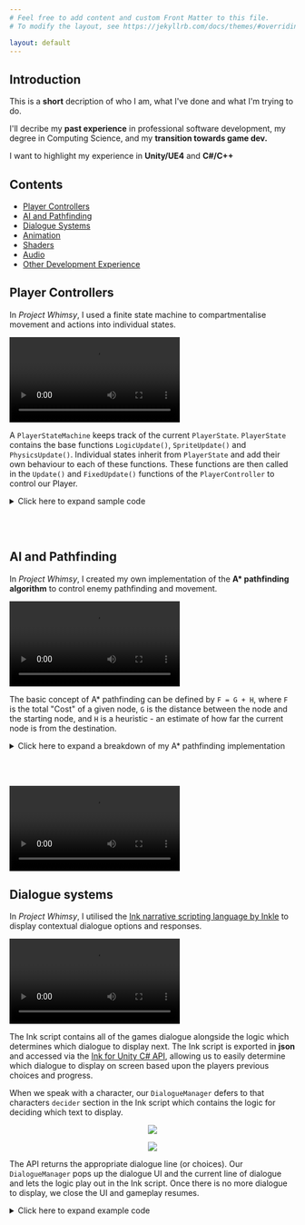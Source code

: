 ```yaml
---
# Feel free to add content and custom Front Matter to this file.
# To modify the layout, see https://jekyllrb.com/docs/themes/#overriding-theme-defaults

layout: default
---
```


## Introduction


This is a **short** decription of who I am, what I've done and what I'm trying to do.

I'll decribe my **past experience** in professional software development, my degree in Computing Science, and my **transition towards game dev.**

I want to highlight my experience in **Unity/UE4** and **C#/C++**

## Contents

- [Player Controllers](#player-controllers) 
- [AI and Pathfinding](#ai-and-pathfinding) 
- [Dialogue Systems](#dialogue-systems) 
- [Animation](#animation) 
- [Shaders](#shaders) 
- [Audio](#audio) 
- [Other Development Experience](#other-development-experience) 

## Player Controllers

In *Project Whimsy*, I used a finite state machine to compartmentalise movement and actions into individual states. 

<video src="https://user-images.githubusercontent.com/69112024/152352692-f6ee8042-9aa2-4a7e-8ee9-fdceab6ab3b8.mp4" controls="controls" style="max-width: 730px;">
</video>

A `PlayerStateMachine` keeps track of the current `PlayerState`. `PlayerState` contains the base functions `LogicUpdate()`, `SpriteUpdate()` and `PhysicsUpdate()`. Individual states inherit from `PlayerState` and add their own behaviour to each of these functions. These functions are then called in the `Update()` and `FixedUpdate()` functions of the `PlayerController` to control our Player.


<details><summary>Click here to expand sample code</summary>

<div markdown="1">
``` c#
public class PlayerController : MonoBehaviour 
{
	void Update()
	{
		// Current state logic and sprite updates
		movementStateMachine.LogicUpdate();
		movementStateMachine.SpriteUpdate();	
	}

	void FixedUpdate()
	{
		// Current state movement and physics updates
		movementStateMachine.PhysicsUpdate();
	}
}
```

</div></details>
&nbsp;

&nbsp;

Some states might share a lot of functionality. For example, the actions we are able to perform in the `IdleState` and `WalkingState` are largely the same. To avoid code duplication, `GroundedState` inherits from `PlayerState` and adds common behaviours which dictate how our Player can move and act when grounded. `IdleState` and `WalkingState` then derive their base behaviour from `GroundedState` and can add their own specific functionality if required.

The following demonstrates this with very simple movement:

<details> <summary>Click here to expand sample code</summary>

<div markdown="1">
``` c#
public class WalkState : GroundedState 
{
	public override void PhysicsUpdate()
	{
		base.PhysicsUpdate();
	}
}

public class GroundedState : PlayerState
{
	public override void PhysicsUpdate()
	{
		// Simple movement, directly modifying velocity
		float horizontalInput = inputActions.HorizontalMoveInput;
		Vector2 newVelocity = Vector2.zero;
		if (horizontalInput != 0)
		{
			newVelocity.x = (horizontalInput > 0) ? 
			playerController.properties.WalkingSpeed : 
			-playerController.properties.WalkingSpeed;
		}
		newVelocity.y = 0;
		playerController.RigidBody2D.velocity = newVelocity;
	}
}
```

</div></details>
&nbsp;

&nbsp;


## AI and Pathfinding

In *Project Whimsy*, I created my own implementation of the **A\* pathfinding algorithm** to control enemy pathfinding and movement.

<video src="https://user-images.githubusercontent.com/69112024/154096348-64eda84d-e279-40ce-a25c-3890e705801e.mp4" controls="controls" style="max-width: 730px;">
</video>

The basic concept of A* pathfinding can be defined by `F = G + H`, where `F` is the total "Cost" of a given node, `G` is the distance between the node and the starting node, and `H` is a heuristic - an estimate of how far the current node is from the destination. 

<details> <summary>Click here to expand a breakdown of my A* pathfinding implementation</summary>

<div markdown="1">
In order to implement this in Unity, I'd need to start with a way to create a graph of nodes to represent each area. Since the gameplay areas in *Project Whimsy* are comprised of 2D `Tilemaps`, I would need some sort of grid (rather than say, a `NavMesh` in a 3D setting). I created a `PathfindingGrid` component which would serve as my method of separating the game world into `PathfindingNode`s and give me a way to iterate through them.

After generating a suitable grid of nodes, I needed to look through them and figure out a path. By maintaining a list of nodes we want to look through (the `openList`) and nodes we've already looked at (the `closedList`), we can calculate the `F` cost for each node and work our way towards the destination. Once the destination is found, we can work our way backwards to get the finished path. 

The first step is to calculate the F cost for the starting node. G would be zero, since we're at the start. Our H cost is the estimated distance to the destination, ignoring any obstacles. In this case I chose Chebyshev distance as my heuristic, which is a roundabout way of saying you can move diagonally on the grid (8-directional movement). F is simply the total of these two values.

With the initial node calculated, we can begin our main loop:
- If the current node is the destination, work backwards to return our path.
- Add current node to the closed list.
- Look at all the neighbours of the current node which aren't obstacles or on the closed list.
- If we have a faster path to a neighbour than we previously did, update the neighbours F cost and add to open list.

We iterate this until the current node is the same as the destination node. If we run out of nodes on the open list, then there's no path available to the destination.

To put all of this into action, I combined it with a state machine as outlined earlier on (check [here](#player-controllers)). When the `Player` approaches our "Bee" enemy, it moves into a `Seeking` state and begins searching for a path to the `Player`. When the path is found, we convert it into a `List` of `Vector3` and display them using `DrawRay` for debugging purposes. The enemy moves along these vectors until it reaches the player, where presumably it deals some damage or gives them a nice warm hug.

There are myriad ways to improve upon this implementation. First and foremost, this doesn't account for the size of the collider the enemy has - I'm sure if an enemy was too large or the grid size wasn't suitable then an enemy could easily get stuck. There's a ton of optimisation to be found; as it stands, the main loop is always finding the current nodes neighbours, when these could definitely be stored in advance if the level had static ground obstacles. I'm sure there are many, many more improvements to be made - for now, this would suffice as a learning experiment!
</div></details>
&nbsp;

&nbsp;


<video src="https://user-images.githubusercontent.com/69112024/155009972-743d038e-8258-4bbe-ade3-978d16ef9617.mp4" controls="controls" style="max-width: 730px;">
</video>


## Dialogue systems

In *Project Whimsy*, I utilised the [Ink narrative scripting language by Inkle](https://www.inklestudios.com/ink/) to display contextual dialogue options and responses. 

<video src="https://user-images.githubusercontent.com/69112024/153493429-8adbd973-761a-4d42-88f0-8c7ba92a63dc.mp4" controls="controls" style="max-width: 730px;">
</video>

The Ink script contains all of the games dialogue alongside the logic which determines which dialogue to display next. The Ink script is exported in **json** and accessed via the [Ink for Unity C# API](https://github.com/inkle/ink-unity-integration), allowing us to easily determine which dialogue to display on screen based upon the players previous choices and progress.

When we speak with a character, our `DialogueManager` defers to that characters `decider` section in the Ink script which contains the logic for deciding which text to display. 

<p align="center">
  <img src="https://user-images.githubusercontent.com/69112024/153217288-eac3fb80-074d-4d8d-9400-c32714c07b57.PNG"/>
</p>

<p align="center">
  <img src="https://user-images.githubusercontent.com/69112024/153217266-437a4c6e-108e-4e82-9177-7dfa6b3514a6.PNG"/>
</p>

The API returns the appropriate dialogue line (or choices). Our `DialogueManager` pops up the dialogue UI and the current line of dialogue and lets the logic play out in the Ink script. Once there is no more dialogue to display, we close the UI and gameplay resumes.

<details> <summary>Click here to expand example code</summary>

<div markdown="1">
``` c#
private void ContinueDialogue()
{
	// Remove all current dialogue UI on screen
	RemoveChildren();

	// Get current choices
	int choiceCount = story.currentChoices.Count;

	// If there's no line of text to display, display choices or end dialogue
	if (!story.canContinue)
	{
		if (choiceCount == 0)
		{
			CloseDialogueBox();
			return;
		}

		DisplayDialogueBox();
		DisplayChoices();
		return;
	}

	// Gets the next line of the story
	string text = story.Continue();

	// Display next line unless it's whitespace
	if (text != "")
	{
		// Show box
		DisplayDialogueBox();
		// Removes any extra whitespace from the text
		text = text.Trim();
		// Display the text on screen
		CreateContentView(text);
		return;
	}

	// Empty line found, look for next line
	ContinueDialogue();
}
```

</div></details>
&nbsp;

&nbsp;


In *Fallen*, I created my own closed captioning system to display dialogue whilst providing a textual source of information for sound effects. 

<video src="
https://user-images.githubusercontent.com/69112024/153856779-6cf8b766-5675-4564-863b-94b6058dc5b9.mp4" controls="controls" style="max-width: 730px;">
</video>

A `DialogueLine` consists of the `text` to be displayed, the `name` of the speaker, and optionally an `AudioClip` and `AudioSource` for the voice line/sound effect to accompany it. A `DialogueBlock` consists of a `List<DialogueLine>` and flags for whether or not the block of dialogue has already been played, and whether or not the dialogue is repeatable. 

The `DialogueManager` takes a `DialogueBlock` and plays each `DialogueLine` sequentially, using an asynchronous `IEnumerator`. The `DialogueManager` will wait an appropriate length of time between displaying each `DialogueLine`, either waiting for the supplied `AudioClip` to finish playing or by varying the delay based upon the length of the text. If a new `DialogueBlock` is passed into the `DialogueManager` whilst one is currently in the process of being displayed, it will be queued up to be played after the current one finishes.

Considering *Fallen* was a two-week game jam project, the scope of the system was fairly limited. If I were to extend it's functionality, I would move the dialogue into dedicated files which can be loaded in at runtime. This would be much more maintainable and would make it much easier to implement features such as displaying alternative languages on the fly. Another easy change would be to add various font options for displaying the dialogue and closed captions, such as [the OpenDyslexic font.](https://opendyslexic.org/)


## Animation

I will demonstrate blending between animations in both engines and detail usage of **engine specific tools**.


## Shaders

I will demonstrate my use of shaders throughout my various projects.


## Audio

I will demonstrate my use of **spatial sound** to create interesting atmospheres.

I will demonstrate **dynamic audio** such as tying sound effects to footstep animations and checking the ground type to play contextual audio.

## Other development experience

I will describe my experience of various software development tools in a professional setting.

- Other platforms (iOS - Swift, Objective C. SQL.)
- Source Control (Git, Perforce)
- Agile development, sprints (Azure DevOps, Jira)
- Teamwork suite
